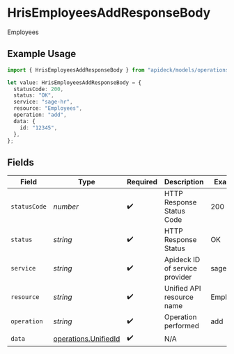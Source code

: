 # HrisEmployeesAddResponseBody

Employees

## Example Usage

```typescript
import { HrisEmployeesAddResponseBody } from "apideck/models/operations";

let value: HrisEmployeesAddResponseBody = {
  statusCode: 200,
  status: "OK",
  service: "sage-hr",
  resource: "Employees",
  operation: "add",
  data: {
    id: "12345",
  },
};
```

## Fields

| Field                                                        | Type                                                         | Required                                                     | Description                                                  | Example                                                      |
| ------------------------------------------------------------ | ------------------------------------------------------------ | ------------------------------------------------------------ | ------------------------------------------------------------ | ------------------------------------------------------------ |
| `statusCode`                                                 | *number*                                                     | :heavy_check_mark:                                           | HTTP Response Status Code                                    | 200                                                          |
| `status`                                                     | *string*                                                     | :heavy_check_mark:                                           | HTTP Response Status                                         | OK                                                           |
| `service`                                                    | *string*                                                     | :heavy_check_mark:                                           | Apideck ID of service provider                               | sage-hr                                                      |
| `resource`                                                   | *string*                                                     | :heavy_check_mark:                                           | Unified API resource name                                    | Employees                                                    |
| `operation`                                                  | *string*                                                     | :heavy_check_mark:                                           | Operation performed                                          | add                                                          |
| `data`                                                       | [operations.UnifiedId](../../models/operations/unifiedid.md) | :heavy_check_mark:                                           | N/A                                                          |                                                              |